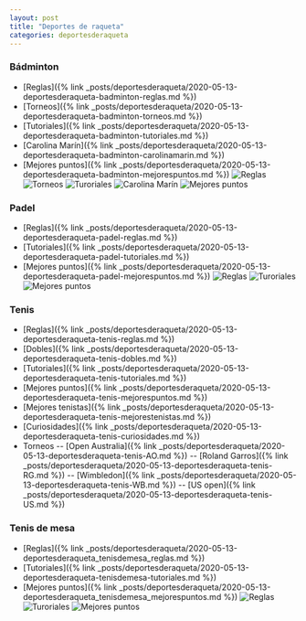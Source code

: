 ```yaml
---
layout: post
title: "Deportes de raqueta"
categories: deportesderaqueta
---
```


### Bádminton
- [Reglas]({% link _posts/deportesderaqueta/2020-05-13-deportesderaqueta-badminton-reglas.md %})
- [Torneos]({% link _posts/deportesderaqueta/2020-05-13-deportesderaqueta-badminton-torneos.md %})
- [Tutoriales]({% link _posts/deportesderaqueta/2020-05-13-deportesderaqueta-badminton-tutoriales.md %})
- [Carolina Marín]({% link _posts/deportesderaqueta/2020-05-13-deportesderaqueta-badminton-carolinamarin.md %})
- [Mejores puntos]({% link _posts/deportesderaqueta/2020-05-13-deportesderaqueta-badminton-mejorespuntos.md %})
![Reglas](../images/depraqueta_badminton_reglas_pestana.jpg)
![Torneos](../images/depraqueta_badminton_competiciones_pestana.jpg)
![Turoriales](../images/tutorial_pestana.png)
![Carolina Marín](../images/depraqueta_badminton_carolinamarin_pestana.jpg)
![Mejores puntos](../images/depraqueta_badminton_mejorespuntos_pestana.jpg)

### Padel
- [Reglas]({% link _posts/deportesderaqueta/2020-05-13-deportesderaqueta-padel-reglas.md %})
- [Tutoriales]({% link _posts/deportesderaqueta/2020-05-13-deportesderaqueta-padel-tutoriales.md %})
- [Mejores puntos]({% link _posts/deportesderaqueta/2020-05-13-deportesderaqueta-padel-mejorespuntos.md %})
![Reglas](../images/depraqueta_padel__reglas_pestana.jpg)
![Turoriales](../images/tutorial_pestana.png)
![Mejores puntos](../images/depraqueta_padel_mejorespuntos_pestana.gif)

### Tenis
- [Reglas]({% link _posts/deportesderaqueta/2020-05-13-deportesderaqueta-tenis-reglas.md %})
- [Dobles]({% link _posts/deportesderaqueta/2020-05-13-deportesderaqueta-tenis-dobles.md %})
- [Tutoriales]({% link _posts/deportesderaqueta/2020-05-13-deportesderaqueta-tenis-tutoriales.md %})
- [Mejores puntos]({% link _posts/deportesderaqueta/2020-05-13-deportesderaqueta-tenis-mejorespuntos.md %})
- [Mejores tenistas]({% link _posts/deportesderaqueta/2020-05-13-deportesderaqueta-tenis-mejorestenistas.md %})
- [Curiosidades]({% link _posts/deportesderaqueta/2020-05-13-deportesderaqueta-tenis-curiosidades.md %})
- Torneos
-- [Open Australia]({% link _posts/deportesderaqueta/2020-05-13-deportesderaqueta-tenis-AO.md %})
-- [Roland Garros]({% link _posts/deportesderaqueta/2020-05-13-deportesderaqueta-tenis-RG.md %})
-- [Wimbledon]({% link _posts/deportesderaqueta/2020-05-13-deportesderaqueta-tenis-WB.md %})
-- [US open]({% link _posts/deportesderaqueta/2020-05-13-deportesderaqueta-tenis-US.md %})

### Tenis de mesa
- [Reglas]({% link _posts/deportesderaqueta/2020-05-13-deportesderaqueta_tenisdemesa_reglas.md %})
- [Tutoriales]({% link _posts/deportesderaqueta/2020-05-13-deportesderaqueta-tenisdemesa-tutoriales.md %})
- [Mejores puntos]({% link _posts/deportesderaqueta/2020-05-13-deportesderaqueta_tenisdemesa_mejorespuntos.md %})
![Reglas](../images/depraqueta_tenisdemesa_reglas_pestana.jpg)
![Turoriales](../images/tutorial_pestana.png)
![Mejores puntos](../images/depraqueta_tenisdemesa_mejorespuntos_pestana.jpg)
